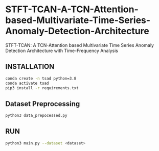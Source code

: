 # STFT-TCAN-A-TCN-Attention-based-Multivariate-Time-Series-Anomaly-Detection-Architecture
STFT-TCAN: A TCN-Attention based Multivariate Time Series Anomaly Detection Architecture with Time-Frequency Analysis

## INSTALLATION
```bash
conda create -n tsad python=3.8
conda activate tsad
pip3 install -r requirements.txt
```

## Dataset Preprocessing

```bash
python3 data_prepocessed.py
```

## RUN

```bash
python3 main.py --dataset <dataset>
```
